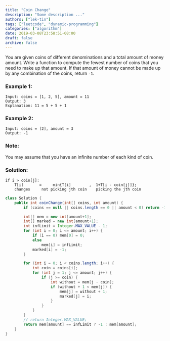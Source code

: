 ```yaml
---
title: "Coin Change"
description: "Some description ..."
authors: ["lek-tin"]
tags: ["leetcode", "dynamic-programming"]
categories: ["algorithm"]
date: 2019-03-08T23:58:51-08:00
draft: false
archive: false
---
```

You are given coins of different denominations and a total amount of money amount. Write a function to compute the fewest number of coins that you need to make up that amount. If that amount of money cannot be made up by any combination of the coins, return `-1`.

### Example 1:
```
Input: coins = [1, 2, 5], amount = 11
Output: 3 
Explanation: 11 = 5 + 5 + 1
```

### Example 2:
```
Input: coins = [2], amount = 3
Output: -1
```

### Note:
You may assume that you have an infinite number of each kind of coin.

### Solution:
```
if i > coin[j]:
    T[i]       =     min{T[i]        ,  1+T[i - coin[j]]};
    changes     not picking jth coin    picking the jth coin
```
```java
class Solution {
    public int coinChange(int[] coins, int amount) {
        if (coins == null || coins.length == 0 || amount < 0) return -1;

        int[] mem = new int[amount+1];
        int[] marked = new int[amount+1];
        int infLimit = Integer.MAX_VALUE - 1;
        for (int i = 0; i <= amount; i++) {
            if (i == 0) mem[0] = 0;
            else
                mem[i] = infLimit;
            marked[i] = -1;
        }

        for (int i = 0; i < coins.length; i++) {
            int coin = coins[i];
            for (int j = 1; j <= amount; j++) {
                if (j >= coin) {
                    int without = mem[j - coin];
                    if (without + 1 < mem[j]) {
                        mem[j] = without + 1;
                        marked[j] = i;
                    }
                }
            }
        }
        // return Integer.MAX_VALUE;
        return mem[amount] == infLimit ? -1 : mem[amount];
    }
}
```